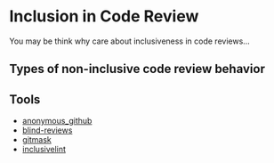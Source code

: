 # Inclusion in Code Review

You may be think why care about inclusiveness in code reviews...

## Types of non-inclusive code review behavior

## Tools

* [anonymous_github](https://github.com/tdurieux/anonymous_github)
* [blind-reviews](https://github.com/zombie/blind-reviews/)
* [gitmask](https://www.gitmask.com/)
* [inclusivelint](https://github.com/inclusivelint)
